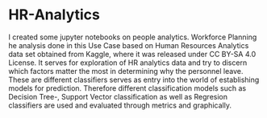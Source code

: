 # HR-Analytics
I created some jupyter notebooks on people analytics. Workforce Planning
he analysis done in this Use Case based on Human Resources Analytics data set obtained from Kaggle, where it was released under CC BY-SA 4.0 License. It serves for exploration of HR analytics data and try to discern which factors matter the most in determining why the personnel leave. 
These are different classifiers serves as entry into the world of establishing models for prediction. 
Therefore different classification models such as Decision Tree-, Support Vector classification as well as Regresion classifiers are used and evaluated through metrics and graphically.

